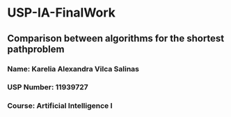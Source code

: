 # USP-IA-FinalWork
## Comparison between algorithms for the shortest pathproblem

### Name: Karelia Alexandra Vilca Salinas 
### USP Number: 11939727                  
### Course: Artificial Intelligence I
